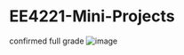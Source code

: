 # EE4221-Mini-Projects

confirmed full grade
![image](https://user-images.githubusercontent.com/86941503/211240829-550b94cd-c0ac-4f4e-8189-dbe976fbdb5d.png)
